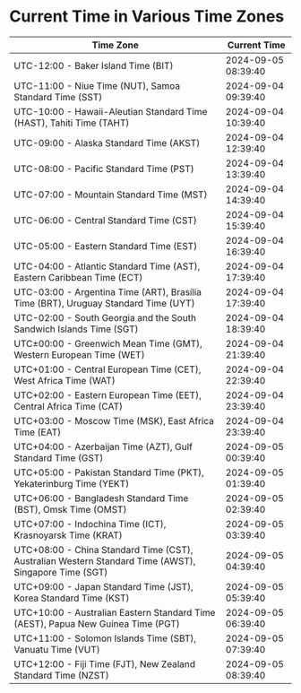 # Current Time in Various Time Zones

| Time Zone | Current Time |
|-----------|--------------|
| UTC-12:00 - Baker Island Time (BIT) | 2024-09-05 08:39:40 |
| UTC-11:00 - Niue Time (NUT), Samoa Standard Time (SST) | 2024-09-04 09:39:40 |
| UTC-10:00 - Hawaii-Aleutian Standard Time (HAST), Tahiti Time (TAHT) | 2024-09-04 10:39:40 |
| UTC-09:00 - Alaska Standard Time (AKST) | 2024-09-04 12:39:40 |
| UTC-08:00 - Pacific Standard Time (PST) | 2024-09-04 13:39:40 |
| UTC-07:00 - Mountain Standard Time (MST) | 2024-09-04 14:39:40 |
| UTC-06:00 - Central Standard Time (CST) | 2024-09-04 15:39:40 |
| UTC-05:00 - Eastern Standard Time (EST) | 2024-09-04 16:39:40 |
| UTC-04:00 - Atlantic Standard Time (AST), Eastern Caribbean Time (ECT) | 2024-09-04 17:39:40 |
| UTC-03:00 - Argentina Time (ART), Brasília Time (BRT), Uruguay Standard Time (UYT) | 2024-09-04 17:39:40 |
| UTC-02:00 - South Georgia and the South Sandwich Islands Time (SGT) | 2024-09-04 18:39:40 |
| UTC±00:00 - Greenwich Mean Time (GMT), Western European Time (WET) | 2024-09-04 21:39:40 |
| UTC+01:00 - Central European Time (CET), West Africa Time (WAT) | 2024-09-04 22:39:40 |
| UTC+02:00 - Eastern European Time (EET), Central Africa Time (CAT) | 2024-09-04 23:39:40 |
| UTC+03:00 - Moscow Time (MSK), East Africa Time (EAT) | 2024-09-04 23:39:40 |
| UTC+04:00 - Azerbaijan Time (AZT), Gulf Standard Time (GST) | 2024-09-05 00:39:40 |
| UTC+05:00 - Pakistan Standard Time (PKT), Yekaterinburg Time (YEKT) | 2024-09-05 01:39:40 |
| UTC+06:00 - Bangladesh Standard Time (BST), Omsk Time (OMST) | 2024-09-05 02:39:40 |
| UTC+07:00 - Indochina Time (ICT), Krasnoyarsk Time (KRAT) | 2024-09-05 03:39:40 |
| UTC+08:00 - China Standard Time (CST), Australian Western Standard Time (AWST), Singapore Time (SGT) | 2024-09-05 04:39:40 |
| UTC+09:00 - Japan Standard Time (JST), Korea Standard Time (KST) | 2024-09-05 05:39:40 |
| UTC+10:00 - Australian Eastern Standard Time (AEST), Papua New Guinea Time (PGT) | 2024-09-05 06:39:40 |
| UTC+11:00 - Solomon Islands Time (SBT), Vanuatu Time (VUT) | 2024-09-05 07:39:40 |
| UTC+12:00 - Fiji Time (FJT), New Zealand Standard Time (NZST) | 2024-09-05 08:39:40 |
